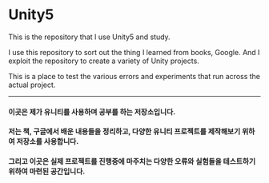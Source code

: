 Unity5
======

This is the repository that I use Unity5 and study.

I use this repository to sort out the thing I learned from books, Google. And I exploit the repository to create a variety of Unity projects.

This is a place to test the various errors and experiments that run across the actual project.

***

#### 이곳은 제가 유니티를 사용하며 공부를 하는 저장소입니다.

#### 저는 책, 구글에서 배운 내용들을 정리하고, 다양한 유니티 프로젝트를 제작해보기 위하여 저장소를 사용합니다.

#### 그리고 이곳은 실제 프로젝트를 진행중에 마주치는 다양한 오류와 실험들을 테스트하기 위하여 마련된 공간입니다.